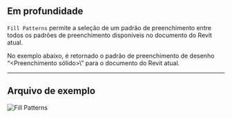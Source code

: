 ## Em profundidade
`Fill Patterns` permite a seleção de um padrão de preenchimento entre todos os padrões de preenchimento disponíveis no documento do Revit atual.

No exemplo abaixo, é retornado o padrão de preenchimento de desenho “\<Preenchimento sólido>\” para o documento do Revit atual.
___
## Arquivo de exemplo

![Fill Patterns](./DSRevitNodesUI.FillPatterns_img.jpg)
